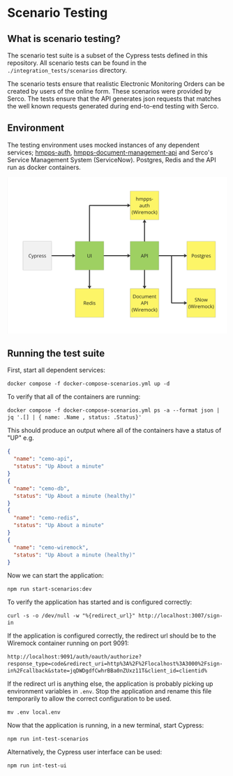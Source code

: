 # Scenario Testing

## What is scenario testing?

The scenario test suite is a subset of the Cypress tests defined in this repository. All scenario tests can be found in the `./integration_tests/scenarios` directory.

The scenario tests ensure that realistic Electronic Monitoring Orders can be created by users of the online form. These scenarios were provided by Serco. The tests ensure that the API generates json requests that matches the well known requests generated during end-to-end testing with Serco.

## Environment

The testing environment uses mocked instances of any dependent services; [hmpps-auth](https://github.com/ministryofjustice/hmpps-auth), [hmpps-document-management-api](https://github.com/ministryofjustice/hmpps-document-management-api) and Serco's Service Management System (ServiceNow). Postgres, Redis and the API run as docker containers.

![Scenario Testing Environment](./scenario-testing-environment.png)

## Running the test suite

First, start all dependent services:

```shell
docker compose -f docker-compose-scenarios.yml up -d
```

To verify that all of the containers are running:

```shell
docker compose -f docker-compose-scenarios.yml ps -a --format json | jq '.[] | { name: .Name , status: .Status}'
```

This should produce an output where all of the containers have a status of "UP" e.g.

```json
{
  "name": "cemo-api",
  "status": "Up About a minute"
}
{
  "name": "cemo-db",
  "status": "Up About a minute (healthy)"
}
{
  "name": "cemo-redis",
  "status": "Up About a minute"
}
{
  "name": "cemo-wiremock",
  "status": "Up About a minute (healthy)"
}
```

Now we can start the application:

```shell
npm run start-scenarios:dev
```

To verify the application has started and is configured correctly:

```shell
curl -s -o /dev/null -w "%{redirect_url}" http://localhost:3007/sign-in
```

If the application is configured correctly, the redirect url should be to the Wiremock container running on port 9091:

```shell
http://localhost:9091/auth/oauth/authorize?response_type=code&redirect_uri=http%3A%2F%2Flocalhost%3A3000%2Fsign-in%2Fcallback&state=jqDWDgdfCwhrBBa0nZUxz11T&client_id=clientid%
```

If the redirect url is anything else, the application is probably picking up environment variables in `.env`. Stop the application and rename this file temporarily to allow the correct configuration to be used.

```shell
mv .env local.env
```

Now that the application is running, in a new terminal, start Cypress:

```shell
npm run int-test-scenarios
```

Alternatively, the Cypress user interface can be used:

```shell
npm run int-test-ui
```
